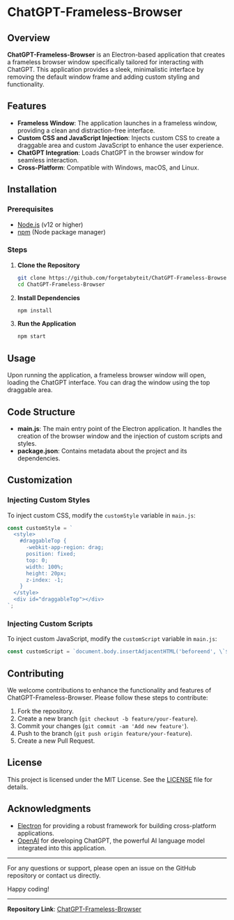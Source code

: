 # ChatGPT-Frameless-Browser

## Overview

**ChatGPT-Frameless-Browser** is an Electron-based application that creates a frameless browser window specifically tailored for interacting with ChatGPT. This application provides a sleek, minimalistic interface by removing the default window frame and adding custom styling and functionality.

## Features

- **Frameless Window**: The application launches in a frameless window, providing a clean and distraction-free interface.
- **Custom CSS and JavaScript Injection**: Injects custom CSS to create a draggable area and custom JavaScript to enhance the user experience.
- **ChatGPT Integration**: Loads ChatGPT in the browser window for seamless interaction.
- **Cross-Platform**: Compatible with Windows, macOS, and Linux.

## Installation

### Prerequisites

- [Node.js](https://nodejs.org/) (v12 or higher)
- [npm](https://www.npmjs.com/) (Node package manager)

### Steps

1. **Clone the Repository**

   ```bash
   git clone https://github.com/forgetabyteit/ChatGPT-Frameless-Browser.git
   cd ChatGPT-Frameless-Browser
   ```

2. **Install Dependencies**

   ```bash
   npm install
   ```

3. **Run the Application**

   ```bash
   npm start
   ```

## Usage

Upon running the application, a frameless browser window will open, loading the ChatGPT interface. You can drag the window using the top draggable area.

## Code Structure

- **main.js**: The main entry point of the Electron application. It handles the creation of the browser window and the injection of custom scripts and styles.
- **package.json**: Contains metadata about the project and its dependencies.

## Customization

### Injecting Custom Styles

To inject custom CSS, modify the `customStyle` variable in `main.js`:

```javascript
const customStyle = `
  <style>
    #draggableTop {
      -webkit-app-region: drag;
      position: fixed;
      top: 0;
      width: 100%;
      height: 20px;
      z-index: -1;
    }
  </style>
  <div id="draggableTop"></div>
`;
```

### Injecting Custom Scripts

To inject custom JavaScript, modify the `customScript` variable in `main.js`:

```javascript
const customScript = `document.body.insertAdjacentHTML('beforeend', \`${customStyle}\`);`;
```

## Contributing

We welcome contributions to enhance the functionality and features of ChatGPT-Frameless-Browser. Please follow these steps to contribute:

1. Fork the repository.
2. Create a new branch (`git checkout -b feature/your-feature`).
3. Commit your changes (`git commit -am 'Add new feature'`).
4. Push to the branch (`git push origin feature/your-feature`).
5. Create a new Pull Request.

## License

This project is licensed under the MIT License. See the [LICENSE](LICENSE) file for details.

## Acknowledgments

- [Electron](https://www.electronjs.org/) for providing a robust framework for building cross-platform applications.
- [OpenAI](https://www.openai.com/) for developing ChatGPT, the powerful AI language model integrated into this application.

---

For any questions or support, please open an issue on the GitHub repository or contact us directly.

Happy coding!

---

**Repository Link**: [ChatGPT-Frameless-Browser](https://github.com/forgetabyteit/ChatGPT-Frameless-Browser)